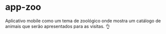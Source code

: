 # app-zoo
Aplicativo mobile como um tema de zoológico onde mostra um catálogo de animais que serão apresentados para as visitas. 👌
